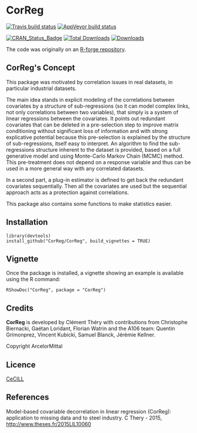 # CorReg

[![Travis build status](https://travis-ci.org/CorReg/CorReg.svg?branch=master)](https://travis-ci.org/CorReg/CorReg) [![AppVeyor build status](https://ci.appveyor.com/api/projects/status/github/CorReg/CorReg?branch=master&svg=true)](https://ci.appveyor.com/project/CorReg/CorReg)

[![CRAN_Status_Badge](http://www.r-pkg.org/badges/version/CorReg)](https://cran.r-project.org/package=CorReg) [![Total Downloads](http://cranlogs.r-pkg.org/badges/grand-total/CorReg?color=blue)](http://cranlogs.r-pkg.org/badges/grand-total/CorReg) [![Downloads](https://cranlogs.r-pkg.org/badges/CorReg)](https://cran.rstudio.com/web/packages/CorReg/index.html)

The code was originally on an [R-forge repository](https://r-forge.r-project.org/projects/correg/).

## CorReg's Concept

This package was motivated by correlation issues in real datasets, in particular industrial datasets. 

The main idea stands in explicit modeling of the correlations between covariates by a structure of sub-regressions (so it can model complex links, not only correlations between two variables), that simply is a system of linear regressions between the covariates. It points out redundant covariates that can be deleted in a pre-selection step to improve matrix conditioning without significant loss of information and with strong explicative potential because this pre-selection is explained by the structure of sub-regressions, itself easy to interpret. An algorithm to find the sub-regressions structure inherent to the dataset is provided, based on a full generative model and using Monte-Carlo Markov Chain (MCMC) method. This pre-treatment does not depend on a response variable and thus can be used in a more general way with any correlated datasets. 

In a second part, a plug-in estimator is defined to get back the redundant covariates sequentially. Then all the covariates are used but the sequential approach acts as a protection against correlations. 

This package also contains some functions to make statistics easier.

## Installation

```
library(devtools)
install_github("CorReg/CorReg", build_vignettes = TRUE)
```

## Vignette

Once the package is installed, a vignette showing an example is available using the R command:

```
RShowDoc("CorReg", package = "CorReg")
```

## Credits

**CorReg** is developed by Clément Théry with contributions from Christophe Biernacki, Gaétan Loridant, Florian Watrin and the A106 team: Quentin Grimonprez, Vincent Kubicki, Samuel Blanck, Jérémie Kellner.

Copyright ArcelorMittal

## Licence

[CeCILL](https://cecill.info/licences/Licence_CeCILL_V2.1-en.txt)

## References

Model-based covariable decorrelation in linear regression (CorReg): application to missing data and to steel industry. C Thery - 2015, http://www.theses.fr/2015LIL10060

